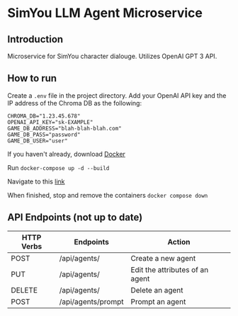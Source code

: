 # SimYou LLM Agent Microservice

## Introduction
Microservice for SimYou character dialouge. Utilizes OpenAI GPT 3 API.

## How to run

Create a `.env` file in the project directory. Add your OpenAI API key and the IP address of the Chroma DB as the following:

```
CHROMA_DB="1.23.45.678"
OPENAI_API_KEY="sk-EXAMPLE"
GAME_DB_ADDRESS="blah-blah-blah.com"
GAME_DB_PASS="password"
GAME_DB_USER="user"
```

If you haven't already, download [Docker](https://docs.docker.com/get-docker/)

Run
`docker-compose up -d --build`

Navigate to this [link](http://localhost:8000)

When finished, stop and remove the containers
`docker compose down`


## API Endpoints (not up to date)
| HTTP Verbs | Endpoints | Action |
| --- | --- | --- |
| POST | /api/agents/ | Create a new agent |
| PUT | /api/agents/ | Edit the attributes of an agent |
| DELETE | /api/agents/ | Delete an agent |
| POST | /api/agents/prompt | Prompt an agent |

